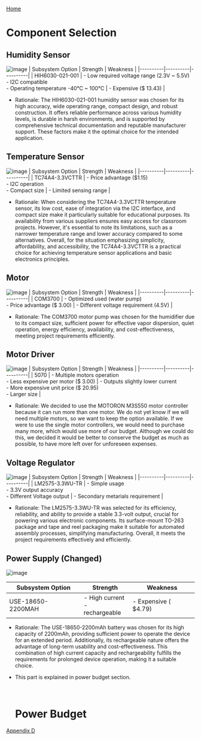 [Home](/index.md)

# **Component Selection**


## Humidity Sensor
![image](https://github.com/Team-309-Weather-Station/EGR314-Spring2024-Team309.github.io/assets/157083379/f24cfb36-72c6-4fa4-8e4c-9128501e0bad)
| Subsystem Option | Strength | Weakness |
|----------|----------|----------|
| HIH6030-021-001 | - Low required voltage range (2.3V ~ 5.5V) <br> - I2C compatible <br> - Operating temperature -40°C ~ 100°C  | - Expensive ($ 13.43) |
* Rationale: 
The HIH6030-021-001 humidity sensor was chosen for its high accuracy, wide operating range, compact design, and robust construction. It offers reliable performance across various humidity levels, is durable in harsh environments, and is supported by comprehensive technical documentation and reputable manufacturer support. These factors make it the optimal choice for the intended application.

## Temperature Sensor
![image](https://github.com/Team-309-Weather-Station/EGR314-Spring2024-Team309.github.io/assets/157083379/30224660-a336-4b5d-ab6f-39bdf9f647af)
| Subsystem Option | Strength | Weakness |
|----------|----------|----------|
| TC74A4-3.3VCTTR | - Price advantage ($1.15) <br> - I2C operation <br> - Compact size  | - Limited sensing range |
* Rationale: When considering the TC74A4-3.3VCTTR temperature sensor, its low cost, ease of integration via the I2C interface, and compact size make it particularly suitable for educational purposes. Its availability from various suppliers ensures easy access for classroom projects. However, it's essential to note its limitations, such as a narrower temperature range and lower accuracy compared to some alternatives. Overall, for the situation emphasizing simplicity, affordability, and accessibility, the TC74A4-3.3VCTTR is a practical choice for achieving temperature sensor applications and basic electronics principles.
## Motor
![image](https://github.com/Team-309-Weather-Station/EGR314-Spring2024-Team309.github.io/assets/157083379/b735978e-1274-4216-ba37-75f864b788ba)
| Subsystem Option | Strength | Weakness |
|----------|----------|----------|
| COM3700 | - Optimized used (water pump) <br> - Price advantage ($ 3.00)  | - Different voltage requirement (4.5V) |
* Rationale: 
The COM3700 motor pump was chosen for the humidifier due to its compact size, sufficient power for effective vapor dispersion, quiet operation, energy efficiency, availability, and cost-effectiveness, meeting project requirements efficiently.
## Motor Driver 
![image](https://github.com/Team-309-Weather-Station/EGR314-Spring2024-Team309.github.io/assets/157083379/8721895b-37a0-4332-a6dc-48f48c1fe7a1)
| Subsystem Option | Strength | Weakness |
|----------|----------|----------|
| 5070 | - Multiple motors operation <br> - Less expensive per motor ($ 3.00)  | - Outputs slightly lower current <br> - More expensive unit price ($ 20.95) <br> - Larger size |
* Rationale: We decided to use the MOTORON M3S550 motor controller because it can run more than one motor. We do not yet know if we will need multiple motors, so we want to keep the option available. If we were to use the single motor controllers, we would need to purchase many more, which would use more of our budget. Although we could do this, we decided it would be better to conserve the budget as much as possible, to have more left over for unforeseen expenses.

## Voltage Regulator
![image](https://github.com/Team-309-Weather-Station/EGR314-Spring2024-Team309.github.io/assets/157083379/5796ab92-032a-41f8-90e5-50b22ac70bee)
| Subsystem Option | Strength | Weakness |
|----------|----------|----------|
| LM2575-3.3WU-TR | - Simple usage <br> - 3.3V output accuracy <br> - Different Voltage output | - Secondary metarials requirement |
* Rationale: 
The LM2575-3.3WU-TR was selected for its efficiency, reliability, and ability to provide a stable 3.3-volt output, crucial for powering various electronic components. Its surface-mount TO-263 package and tape and reel packaging make it suitable for automated assembly processes, simplifying manufacturing. Overall, it meets the project requirements effectively and efficiently.
## Power Supply (Changed)
![image](https://github.com/Team-309-Weather-Station/EGR314-Spring2024-Team309.github.io/assets/157083379/1a0e3f5c-9a14-4d0c-941f-7ef8ad6f0505)

| Subsystem Option | Strength | Weakness |
|----------|----------|----------|
| USE-18650-2200MAH | - High current <br> - rechargeable | - Expensive (	$4.79) |
* Rationale: 
The USE-18650-2200mAh battery was chosen for its high capacity of 2200mAh, providing sufficient power to operate the device for an extended period. Additionally, its rechargeable nature offers the advantage of long-term usability and cost-effectiveness. This combination of high current capacity and rechargeability fulfills the requirements for prolonged device operation, making it a suitable choice.

* This part is explained in power budget section.
  <br>
  <br>
  <br>

  # **Power Budget**
[Appendix D](Appendix_D.md)
